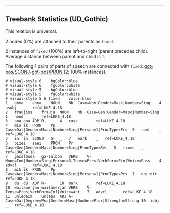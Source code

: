 

--------------------------------------------------------------------------------

## Treebank Statistics (UD_Gothic)

This relation is universal.

2 nodes (0%) are attached to their parents as `fixed`.

2 instances of `fixed` (100%) are left-to-right (parent precedes child).
Average distance between parent and child is 1.

The following 1 pairs of parts of speech are connected with `fixed`: [got-pos/SCONJ]()-[got-pos/PRON]() (2; 100% instances).


~~~ conllu
# visual-style 6	bgColor:blue
# visual-style 6	fgColor:white
# visual-style 5	bgColor:blue
# visual-style 5	fgColor:white
# visual-style 5 6 fixed	color:blue
1	ahma	ahma	NOUN	Nb	Case=Nom|Gender=Masc|Number=Sing	4	nsubj	_	ref=LUKE_4.18
2	fraujins	frauja	NOUN	Nb	Case=Gen|Gender=Masc|Number=Sing	1	nmod	_	ref=LUKE_4.18
3	ana	ana	ADP	R-	_	4	case	_	ref=LUKE_4.18
4	mis	ik	PRON	Pp	Case=Dat|Gender=Masc|Number=Sing|Person=1|PronType=Prs	0	root	_	ref=LUKE_4.18
5	in	in	SCONJ	G-	_	7	mark	_	ref=LUKE_4.18
6	þizei	saei	PRON	Pr	Case=Gen|Gender=Masc|Number=Sing|PronType=Rel	5	fixed	_	ref=LUKE_4.18
7	gasalboda	ga-salbon	VERB	V-	Mood=Ind|Number=Sing|Person=3|Tense=Pres|VerbForm=Fin|Voice=Pass	4	advcl	_	ref=LUKE_4.18
8	mik	ik	PRON	Pp	Case=Acc|Gender=Masc|Number=Sing|Person=1|PronType=Prs	7	obj:dir	_	ref=LUKE_4.18
9	du	du	ADP	R-	_	10	mark	_	ref=LUKE_4.18
10	wailamerjan	wailamerjan	VERB	V-	Tense=Pres|VerbForm=Inf|Voice=Act	7	advcl	_	ref=LUKE_4.18
11	unledaim	unleþs	ADJ	A-	Case=Dat|Degree=Pos|Gender=Masc|Number=Plur|Strength=Strong	10	iobj	_	ref=LUKE_4.18

~~~


